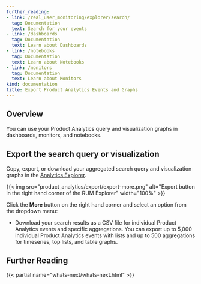 ```yaml
---
further_reading:
- link: /real_user_monitoring/explorer/search/
  tag: Documentation
  text: Search for your events
- link: /dashboards
  tag: Documentation
  text: Learn about Dashboards
- link: /notebooks
  tag: Documentation
  text: Learn about Notebooks
- link: /monitors
  tag: Documentation
  text: Learn about Monitors
kind: documentation
title: Export Product Analytics Events and Graphs
---
```


## Overview

You can use your Product Analytics query and visualization graphs in dashboards, monitors, and notebooks.

## Export the search query or visualization

Copy, export, or download your aggregated search query and visualization graphs in the [Analytics Explorer][1].

{{< img src="product_analytics/export/export-more.png" alt="Export button in the right hand corner of the RUM Explorer" width="100%" >}}

Click the **More** button on the right hand corner and select an option from the dropdown menu:

- Download your search results as a CSV file for individual Product Analytics events and specific aggregations. You can export up to 5,000 individual Product Analytics events with lists and up to 500 aggregations for timeseries, top lists, and table graphs.

## Further Reading

{{< partial name="whats-next/whats-next.html" >}}

[1]: https://app.datadoghq.com/product-analytics/explorer